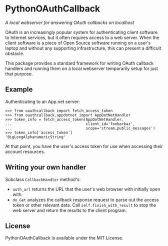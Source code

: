 PythonOAuthCallback
===================

*A local webserver for answering OAuth callbacks on localhost*

OAuth is an increasingly popular system for authenticating client software to
Internet services, but it often requires access to a web server. When the
client software is a piece of Open Source software running on a user's laptop
and without any supporting infrastructure, this can present a difficult
obstacle.

This package provides a standard framework for writing OAuth callback handlers
and running them on a local webserver temporarily setup for just that purpose.

## Example

Authenticating to an App.net server:

    >>> from oauthcallback import fetch_access_token
    >>> from oauthcallback.appdotnet import AppDotNetHandler
    >>> token_info = fetch_access_token(AppDotNetHandler,
    ...                                 client_id='foobarbaz',
    ...                                 scope='stream,public_messages')
    >>> token_info['access_token']
    'BigLongAlphanumericString'

At that point, you have the user's access token for use when accessing their
account resources.

## Writing your own handler

Subclass `CallbackHandler` method's:

* `auth_url` returns the URL that the user's web browser with initially open
  with.
* `do_Get` analyzes the callback response request to parse out the access
  token or other relevant data. Call `self.finish_with_result` to stop the web
  server and return the results to the client program.

## License

PythonOAuthCallback is available under the MIT License.
